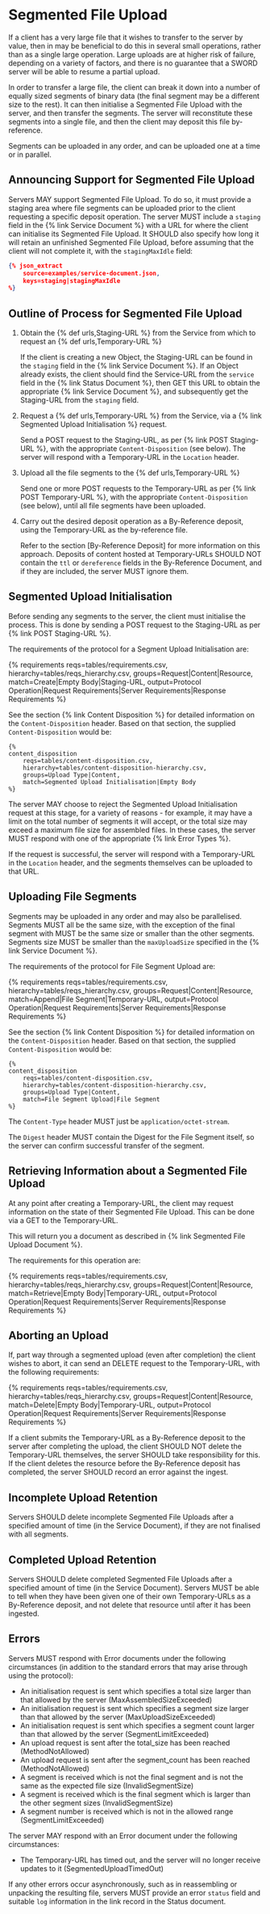 # Segmented File Upload

If a client has a very large file that it wishes to transfer to the server by value, then in may be beneficial to do this in several small 
operations, rather than as a single large operation.  Large uploads are at higher risk of failure, depending on a variety of factors, and 
there is no guarantee that a SWORD server will be able to resume a partial upload.

In order to transfer a large file, the client can break it down into a number of equally sized segments of binary data (the final segment 
may be a different size to the rest).  It can then initialise a Segmented File Upload with the server, and then transfer the segments.  The 
server will reconstitute these segments into a single file, and then the client may deposit this file by-reference.

Segments can be uploaded in any order, and can be uploaded one at a time or in parallel.


## Announcing Support for Segmented File Upload

Servers MAY support Segmented File Upload.  To do so, it must provide a staging area where file segments can be uploaded prior to the client
requesting a specific deposit operation.  The server MUST include a `staging` field in the {% link Service Document %} with a URL for where
the client can initialise its Segmented File Upload.  It SHOULD also specify how long it will retain an unfinished Segmented File Upload, before 
assuming that the client will not complete it, with the `stagingMaxIdle` field:

```json
{% json_extract
    source=examples/service-document.json,
    keys=staging|stagingMaxIdle
%}
```


## Outline of Process for Segmented File Upload

1. Obtain the {% def urls,Staging-URL %} from the Service from which to request an {% def urls,Temporary-URL %}

    If the client is creating a new Object, the Staging-URL can be found in the `staging` field in the {% link Service Document %}.  If an Object
    already exists, the client should find the Service-URL from the `service` field in the {% link Status Document %}, then GET this URL
    to obtain the appropriate {% link Service Document %}, and subsequently get the Staging-URL from the `staging` field.

2. Request a {% def urls,Temporary-URL %} from the Service, via a {% link Segmented Upload Initialisation %} request.

    Send a POST request to the Staging-URL, as per {% link POST Staging-URL %}, with the appropriate `Content-Disposition` (see below).  The
    server will respond with a Temporary-URL in the `Location` header.

3. Upload all the file segments to the {% def urls,Temporary-URL %}

    Send one or more POST requests to the Temporary-URL as per {% link POST Temporary-URL %}, with the appropriate `Content-Disposition` (see 
    below), until all file segments have been uploaded.

4. Carry out the desired deposit operation as a By-Reference deposit, using the Temporary-URL as the by-reference file.

    Refer to the section [By-Reference Deposit] for more information on this approach.  Deposits of content hosted at Temporary-URLs SHOULD NOT
    contain the `ttl` or `dereference` fields in the By-Reference Document, and if they are included, the server MUST ignore them.


## Segmented Upload Initialisation

Before sending any segments to the server, the client must initialise the process.  This is done by sending a POST request to the
Staging-URL as per {% link POST Staging-URL %}.

The requirements of the protocol for a Segment Upload Initialisation are:

{%
requirements
    reqs=tables/requirements.csv,
    hierarchy=tables/reqs_hierarchy.csv,
    groups=Request|Content|Resource,
    match=Create|Empty Body|Staging-URL,
    output=Protocol Operation|Request Requirements|Server Requirements|Response Requirements
%}

See the section {% link Content Disposition %} for detailed information on the `Content-Disposition` header.  Based on that section, the
supplied `Content-Disposition` would be:

```
{%
content_disposition
    reqs=tables/content-disposition.csv,
    hierarchy=tables/content-disposition-hierarchy.csv,
    groups=Upload Type|Content,
    match=Segmented Upload Initialisation|Empty Body
%}
```

The server MAY choose to reject the Segmented Upload Initialisation request at this stage, for a variety of reasons - for example, it may 
have a limit on the total number of segments it will accept, or the total size may exceed a maximum file size for assembled files.  In 
these cases, the server MUST respond with one of the appropriate {% link Error Types %}.

If the request is successful, the server will respond with a Temporary-URL in the `Location` header, and the segments themselves can be
uploaded to that URL.


## Uploading File Segments

Segments may be uploaded in any order and may also be parallelised.  Segments MUST all be the same size, with the exception of the final 
segment with MUST be the same size or smaller than the other segments.  Segments size MUST be smaller than the `maxUploadSize` specified in 
the {% link Service Document %}.

The requirements of the protocol for File Segment Upload are:

{%
requirements
    reqs=tables/requirements.csv,
    hierarchy=tables/reqs_hierarchy.csv,
    groups=Request|Content|Resource,
    match=Append|File Segment|Temporary-URL,
    output=Protocol Operation|Request Requirements|Server Requirements|Response Requirements
%}

See the section {% link Content Disposition %} for detailed information on the `Content-Disposition` header.  Based on that section, the
supplied `Content-Disposition` would be:

```
{%
content_disposition
    reqs=tables/content-disposition.csv,
    hierarchy=tables/content-disposition-hierarchy.csv,
    groups=Upload Type|Content,
    match=File Segment Upload|File Segment
%}
```

The `Content-Type` header MUST just be `application/octet-stream`.

The `Digest` header MUST contain the Digest for the File Segment itself, so the server can confirm successful transfer of the segment.


## Retrieving Information about a Segmented File Upload

At any point after creating a Temporary-URL, the client may request information on the state of their Segmented File Upload.  This can
be done via a GET to the Temporary-URL.

This will return you a document as described in {% link Segmented File Upload Document %}.

The requirements for this operation are:

{%
requirements
    reqs=tables/requirements.csv,
    hierarchy=tables/reqs_hierarchy.csv,
    groups=Request|Content|Resource,
    match=Retrieve|Empty Body|Temporary-URL,
    output=Protocol Operation|Request Requirements|Server Requirements|Response Requirements
%}

## Aborting an Upload

If, part way through a segmented upload (even after completion) the client wishes to abort, it can send an DELETE request to the 
Temporary-URL, with the following requirements:

{%
requirements
    reqs=tables/requirements.csv,
    hierarchy=tables/reqs_hierarchy.csv,
    groups=Request|Content|Resource,
    match=Delete|Empty Body|Temporary-URL,
    output=Protocol Operation|Request Requirements|Server Requirements|Response Requirements
%}

If a client submits the Temporary-URL as a By-Reference deposit to the server after completing the upload, the client SHOULD NOT delete
the Temporary-URL themselves, the server SHOULD take responsibility for this.  If the client deletes the resource before the By-Reference
deposit has completed, the server SHOULD record an error against the ingest.

## Incomplete Upload Retention

Servers SHOULD delete incomplete Segmented File Uploads after a specified amount of time (in the Service Document), if they are not 
finalised with all segments.


## Completed Upload Retention

Servers SHOULD delete completed Segmented File Uploads after a specified amount of time (in the Service Document).  Servers MUST be able to
tell when they have been given one of their own Temporary-URLs as a By-Reference deposit, and not delete that resource until after it has
been ingested.


## Errors

Servers MUST respond with Error documents under the following circumstances (in addition to the standard errors that may arise through using
the protocol):

* An initialisation request is sent which specifies a total size larger than that allowed by the server (MaxAssembledSizeExceeded)
* An initialisation request is sent which specifies a segment size larger than that allowed by the server (MaxUploadSizeExceeded)
* An initialisation request is sent which specifies a segment count larger than that allowed by the server (SegmentLimitExceeded)
* An upload request is sent after the total_size has been reached (MethodNotAllowed)
* An upload request is sent after the segment_count has been reached (MethodNotAllowed)
* A segment is received which is not the final segment and is not the same as the expected file size (InvalidSegmentSize)
* A segment is received which is the final segment which is larger than the other segment sizes (InvalidSegmentSize)
* A segment number is received which is not in the allowed range (SegmentLimitExceeded)

The server MAY respond with an Error document under the following circumstances:

* The Temporary-URL has timed out, and the server will no longer receive updates to it (SegmentedUploadTimedOut)

If any other errors occur asynchronously, such as in reassembling or unpacking the resulting file, servers MUST provide an error `status` 
field and suitable `log` information in the link record in the Status document.
